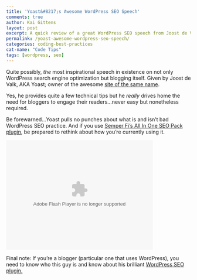 ```yaml
---
title: 'Yoast&#8217;s Awesome WordPress SEO Speech'
comments: true
author: Kai Gittens
layout: post
excerpt: A quick review of a great WordPress SEO speech from Joost de Valk, AKA Yoast, with the video embedded on the page for instant viewing
permalink: /yoast-awesome-wordpress-seo-speech/
categories: coding-best-practices
cat-name: "Code Tips"
tags: [wordpress, seo]
---
```

Quite possibly, *the* most inspirational speech in existence on not only WordPress search engine optimization but blogging itself. Given by Joost de Valk, AKA Yoast; owner of the awesome [site of the same name][1].

 [1]: http://yoast.com/

Yes, he provides quite a few technical tips but he *really* drives home the need for bloggers to engage their readers…never easy but nonetheless required.

Be forewarned…Yoast pulls no punches about what is and isn’t bad WordPress SEO practice. And if you use [Semper Fi’s All In One SEO Pack plugin][2], be prepared to rethink about how you’re currently using it.

<embed type="application/x-shockwave-flash" src="http://s0.videopress.com/player.swf?v=1.03" width="400" height="300" wmode="direct" seamlesstabbing="true" allowfullscreen="true" allowscriptaccess="always" overstretch="true" flashvars="guid=poalo5Ff&amp;isDynamicSeeking=true"></embed>

 [2]: http://semperfiwebdesign.com/portfolio/wordpress/wordpress-plugins/all-in-one-seo-pack/

Final note: If you’re a blogger (particular one that uses WordPress), you need to know who this guy is and know about his brilliant [WordPress SEO plugin.][3]

 [3]: http://yoast.com/wordpress/seo/